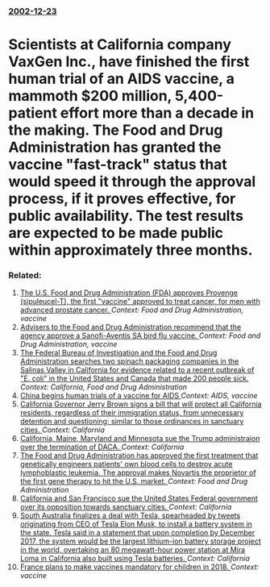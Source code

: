 ### [2002-12-23](/news/2002/12/23/index.md)

# Scientists at California company VaxGen Inc., have finished the first human trial of an AIDS vaccine, a mammoth $200 million, 5,400-patient effort more than a decade in the making. The Food and Drug Administration has granted the vaccine "fast-track" status that would speed it through the approval process, if it proves effective, for public availability. The test results are expected to be made public within approximately three months.




### Related:

1. [The U.S. Food and Drug Administration (FDA) approves Provenge (sipuleucel-T), the first "vaccine" approved to treat cancer, for men with advanced prostate cancer. ](/news/2010/04/29/the-u-s-food-and-drug-administration-fda-approves-provenge-sipuleucel-t-the-first-vaccine-approved-to-treat-cancer-for-men-with-adv.md) _Context: Food and Drug Administration, vaccine_
2. [ Advisers to the Food and Drug Administration recommend that the agency approve a Sanofi-Aventis SA bird flu vaccine. ](/news/2007/02/27/advisers-to-the-food-and-drug-administration-recommend-that-the-agency-approve-a-sanofi-aventis-sa-bird-flu-vaccine.md) _Context: Food and Drug Administration, vaccine_
3. [ The Federal Bureau of Investigation and the Food and Drug Administration searches two spinach packaging companies in the Salinas Valley in California for evidence related to a recent outbreak of "E. coli" in the United States and Canada that made 200 people sick. ](/news/2006/10/4/the-federal-bureau-of-investigation-and-the-food-and-drug-administration-searches-two-spinach-packaging-companies-in-the-salinas-valley-in.md) _Context: California, Food and Drug Administration_
4. [ China begins human trials of a vaccine for AIDS ](/news/2005/03/13/china-begins-human-trials-of-a-vaccine-for-aids.md) _Context: AIDS, vaccine_
5. [California Governor Jerry Brown signs a bill that will protect all California residents, regardless of their immigration status, from unnecessary detention and questioning; similar to those ordinances in sanctuary cities. ](/news/2017/09/12/california-governor-jerry-brown-signs-a-bill-that-will-protect-all-california-residents-regardless-of-their-immigration-status-from-unnece.md) _Context: California_
6. [California, Maine, Maryland and Minnesota sue the Trump administraion over the termination of DACA. ](/news/2017/09/11/california-maine-maryland-and-minnesota-sue-the-trump-administraion-over-the-termination-of-daca.md) _Context: California_
7. [The Food and Drug Administration has approved the first treatment that genetically engineers patients' own blood cells to destroy acute lymphoblastic leukemia. The approval makes Novartis the proprietor of the first gene therapy to hit the U.S. market. ](/news/2017/08/30/the-food-and-drug-administration-has-approved-the-first-treatment-that-genetically-engineers-patients-own-blood-cells-to-destroy-acute-lymp.md) _Context: Food and Drug Administration_
8. [California and San Francisco sue the United States Federal government over its opposition towards sanctuary cities. ](/news/2017/08/14/california-and-san-francisco-sue-the-united-states-federal-government-over-its-opposition-towards-sanctuary-cities.md) _Context: California_
9. [South Australia finalizes a deal with Tesla, spearheaded by tweets originating from CEO of Tesla Elon Musk, to install a battery system in the state. Tesla said in a statement that upon completion by December 2017, the system would be the largest lithium-ion battery storage project in the world, overtaking an 80 megawatt-hour power station at Mira Loma in California also built using Tesla batteries. ](/news/2017/07/7/south-australia-finalizes-a-deal-with-tesla-spearheaded-by-tweets-originating-from-ceo-of-tesla-elon-musk-to-install-a-battery-system-in-t.md) _Context: California_
10. [France plans to make vaccines mandatory for children in 2018. ](/news/2017/07/5/france-plans-to-make-vaccines-mandatory-for-children-in-2018.md) _Context: vaccine_
